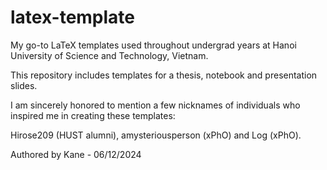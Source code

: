 # latex-template

My go-to LaTeX templates used throughout undergrad years at Hanoi University of Science and Technology, Vietnam.

This repository includes templates for a thesis, notebook and presentation slides.

I am sincerely honored to mention a few nicknames of individuals who inspired me in creating these templates:

Hirose209 (HUST alumni), amysteriousperson (xPhO) and Log (xPhO).

Authored by Kane - 06/12/2024
